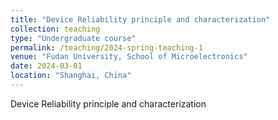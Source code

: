 ```yaml
---
title: "Device Reliability principle and characterization"
collection: teaching
type: "Undergraduate course"
permalink: /teaching/2024-spring-teaching-1
venue: "Fudan University, School of Microelectronics"
date: 2024-03-01
location: "Shanghai, China"
---
```


Device Reliability principle and characterization
